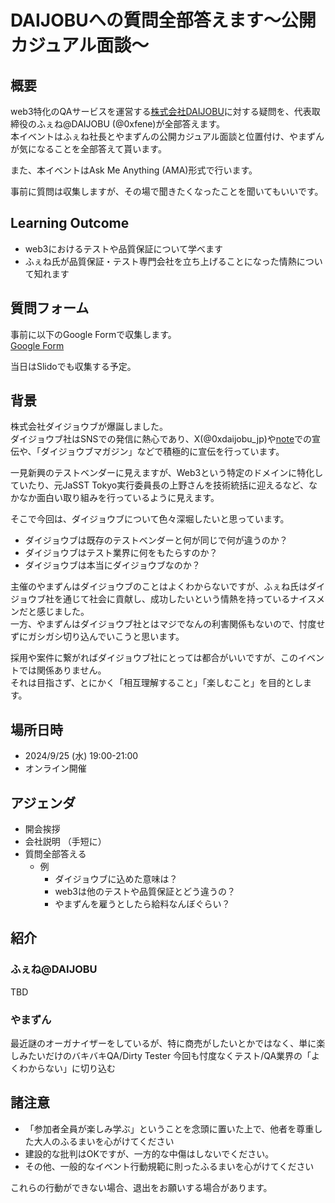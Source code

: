 # DAIJOBUへの質問全部答えます〜公開カジュアル面談〜

## 概要

web3特化のQAサービスを運営する[株式会社DAIJOBU](https://daijobu.io)に対する疑問を、代表取締役のふぇね@DAIJOBU
(@0xfene)が全部答えます。  
本イベントはふぇね社長とやまずんの公開カジュアル面談と位置付け、やまずんが気になることを全部答えて貰います。  

また、本イベントはAsk Me Anything (AMA)形式で行います。  

事前に質問は収集しますが、その場で聞きたくなったことを聞いてもいいです。  

## Learning Outcome

- web3におけるテストや品質保証について学べます
- ふぇね氏が品質保証・テスト専門会社を立ち上げることになった情熱について知れます

## 質問フォーム

事前に以下のGoogle Formで収集します。  
[Google Form](https://docs.google.com/forms/d/e/1FAIpQLSc1a5sMjWY05bS-07hRV0uju-ebCfKThUCfGT37RYuA-wzI5w/viewform?usp=sf_link)  

当日はSlidoでも収集する予定。    

## 背景

株式会社ダイジョウブが爆誕しました。  
ダイジョウブ社はSNSでの発信に熱心であり、X(@0xdaijobu_jp)や[note](https://note.com/daijobu_inc/)での宣伝や、「ダイジョウブマガジン」などで積極的に宣伝を行っています。  

一見新興のテストベンダーに見えますが、Web3という特定のドメインに特化していたり、元JaSST Tokyo実行委員長の上野さんを技術統括に迎えるなど、なかなか面白い取り組みを行っているように見えます。  

そこで今回は、ダイジョウブについて色々深堀したいと思っています。  

- ダイジョウブは既存のテストベンダーと何が同じで何が違うのか？
- ダイジョウブはテスト業界に何をもたらすのか？
- ダイジョウブは本当にダイジョウブなのか？

主催のやまずんはダイジョウブのことはよくわからないですが、ふぇね氏はダイジョウブ社を通じて社会に貢献し、成功したいという情熱を持っているナイスメンだと感じました。  
一方、やまずんはダイジョウブ社とはマジでなんの利害関係もないので、忖度せずにガシガシ切り込んでいこうと思います。  

採用や案件に繋がればダイジョウブ社にとっては都合がいいですが、このイベントでは関係ありません。  
それは目指さず、とにかく「相互理解すること」「楽しむこと」を目的とします。  

## 場所日時
- 2024/9/25 (水) 19:00-21:00
- オンライン開催

## アジェンダ

- 開会挨拶
- 会社説明 （手短に）
- 質問全部答える
    - 例
        - ダイジョウブに込めた意味は？
        - web3は他のテストや品質保証とどう違うの？
        - やまずんを雇うとしたら給料なんぼぐらい？

## 紹介

### ふぇね@DAIJOBU

TBD


### やまずん

最近謎のオーガナイザーをしているが、特に商売がしたいとかではなく、単に楽しみたいだけのバキバキQA/Dirty Tester 
今回も忖度なくテスト/QA業界の「よくわからない」に切り込む  

## 諸注意

- 「参加者全員が楽しみ学ぶ」ということを念頭に置いた上で、他者を尊重した大人のふるまいを心がけてください
- 建設的な批判はOKですが、一方的な中傷はしないでください。
- その他、一般的なイベント行動規範に則ったふるまいを心がけてください

これらの行動ができない場合、退出をお願いする場合があります。